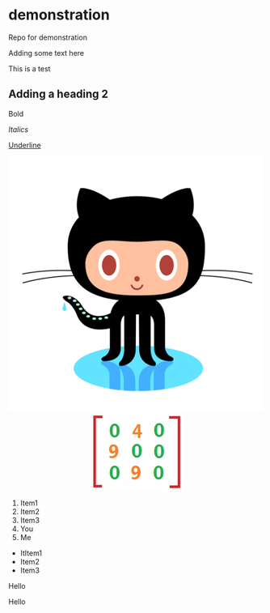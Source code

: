 
# demonstration

Repo for demonstration

Adding some text here

This is a test

## Adding a heading 2

Bold

_Italics_

<u>Underline</u>

[![Title: images/image1470954519289.Png](https://raw.githubusercontent.com/mimisasouvanh/demonstration/master/images/image1470954519289.Png)](https://raw.githubusercontent.com/mimisasouvanh/demonstration/master/images/image1470954519289.Png)                                          [![Title: images/image1470955317486.Jpeg](https://raw.githubusercontent.com/mimisasouvanh/demonstration/master/images/image1470955317486.Jpeg)](https://raw.githubusercontent.com/mimisasouvanh/demonstration/master/images/image1470955317486.Jpeg)

<div>

1.  Item1
2.  Item2
3.  Item3
4.  You
5.  Me


<div>

<div>

<div>

*   ItItem1
*   Item2
*   Item3




Hello

Hello
